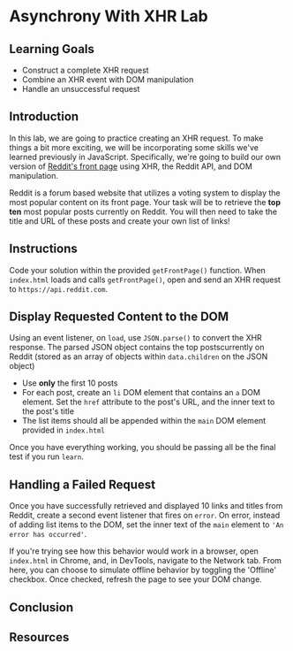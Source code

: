 # Asynchrony With XHR Lab

## Learning Goals

- Construct a complete XHR request
- Combine an XHR event with DOM manipulation
- Handle an unsuccessful request

## Introduction

In this lab, we are going to practice creating an XHR request. To make things a
bit more exciting, we will be incorporating some skills we've learned previously
in JavaScript.
Specifically, we're going to build our own version of
[Reddit's front page][front] using XHR, the Reddit API, and DOM
manipulation.

Reddit is a forum based website that utilizes a voting system to display the
most popular content on its front page. Your task will be to retrieve the **top
ten** most popular posts currently on Reddit. You will then need to take the
title and URL of these posts and create your own list of links!

## Instructions

Code your solution within the provided `getFrontPage()` function. When
`index.html` loads and calls `getFrontPage()`, open and send an XHR request to
`https://api.reddit.com`.

## Display Requested Content to the DOM

Using an event listener, on `load`, use `JSON.parse()` to convert the XHR
response. The parsed JSON object contains the top postscurrently on Reddit
(stored as an array of objects within `data.children` on the JSON object)

- Use **only** the first 10 posts
- For each post, create an `li` DOM element that contains an `a` DOM element.
  Set the `href` attribute to the post's URL, and the inner text to the post's title
- The list items should all be appended within the `main` DOM element provided
  in `index.html`

Once you have everything working, you should be passing all be the final test
if you run `learn`.

## Handling a Failed Request

Once you have successfully retrieved and displayed 10 links and titles from
Reddit, create a second event listener that fires on `error`. On error, instead
of adding list items to the DOM, set the inner text of the `main` element to
`'An error has occurred'`.

If you're trying see how this behavior would work in a browser, open `index.html` in Chrome, and, in DevTools, navigate to the Network tab. From here, you can
choose to simulate offline behavior by toggling the 'Offline' checkbox. Once
checked, refresh the page to see your DOM change.

## Conclusion

## Resources

[front]: https://www.reddit.com/
